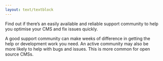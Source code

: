 ```yaml
---
layout: text/textblock
---
```

Find out if there’s an easily available and reliable support community to help you optimise your CMS and fix issues quickly.

A good support community can make weeks of difference in getting the help or development work you need. An active community may also be more likely to help with bugs and issues. This is more common for open source CMSs.

